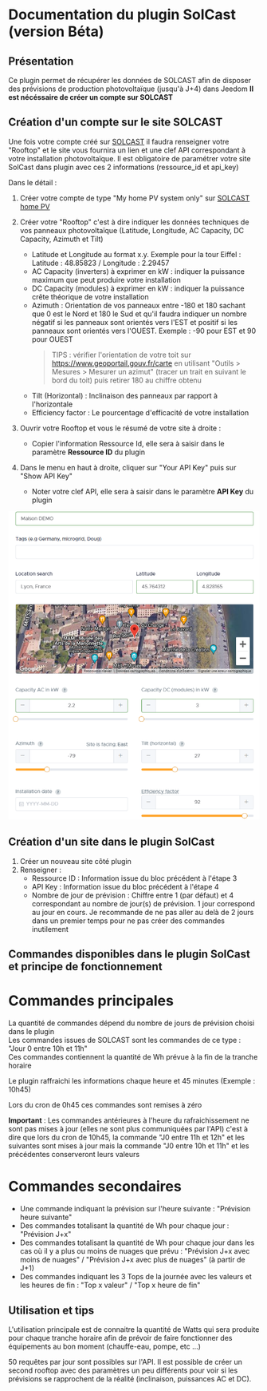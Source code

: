 # Documentation du plugin SolCast (version Béta)

## Présentation
Ce plugin permet de récupérer les données de SOLCAST afin de disposer des prévisions de production photovoltaïque (jusqu'à J+4) dans Jeedom
**Il est nécéssaire de créer un compte sur SOLCAST**

## Création d'un compte sur le site SOLCAST
Une fois votre compte créé sur [SOLCAST](https://solcast.com) il faudra renseigner votre "Rooftop" et le site vous fournira un lien et une clef API correspondant à votre installation photovoltaïque. Il est obligatoire de paramétrer votre site SolCast dans plugin avec ces 2 informations (ressource_id et api_key)

Dans le détail :
1. Créer votre compte de type "My home PV system only" sur [SOLCAST home PV](https://toolkit.solcast.com.au/register/hobbyist)
2. Créer votre "Rooftop" c'est à dire indiquer les données techniques de vos panneaux photovoltaïque (Latitude, Longitude, AC Capacity, DC Capacity, Azimuth et Tilt)
    - Latitude et Longitude au format x.y. Exemple pour la tour Eiffel : Latitude : 48.85823 / Longitude : 2.29457
    - AC Capacity (inverters) à exprimer en kW : indiquer la puissance maximum que peut produire votre installation
    - DC Capacity (modules) à exprimer en kW : indiquer la puissance crête théorique de votre installation
    - Azimuth : Orientation de vos panneaux entre -180 et 180 sachant que 0 est le Nord et 180 le Sud et qu'il faudra indiquer un nombre négatif si les panneaux sont orientés vers l'EST et positif si les panneaux sont orientés vers l'OUEST. Exemple : -90 pour EST et 90 pour OUEST
      > TIPS : vérifier l'orientation de votre toit sur https://www.geoportail.gouv.fr/carte en utilisant "Outils > Mesures > Mesurer un azimut" (tracer un trait en suivant le bord du toit) puis retirer 180 au chiffre obtenu
    - Tilt (Horizontal) : Inclinaison des panneaux par rapport à l'horizontale
    - Efficiency factor : Le pourcentage d'efficacité de votre installation
3. Ouvrir votre Rooftop et vous le résumé de votre site à droite :    
    - Copier l'information Ressource Id, elle sera à saisir dans le paramètre **Ressource ID** du plugin

4. Dans le menu en haut à droite, cliquer sur "Your API Key" puis sur "Show API Key"
    - Noter votre clef API, elle sera à saisir dans le paramètre **API Key** du plugin

![Création](images/rooftop-site_creation.png)

## Création d'un site dans le plugin SolCast
1. Créer un nouveau site côté plugin
2. Renseigner :
    - Ressource ID : Information issue du bloc précédent à l'étape 3
    - API Key : Information issue du bloc précédent à l'étape 4
    - Nombre de jour de prévision : Chiffre entre 1 (par défaut) et 4 correspondant au nombre de jour(s) de prévision. 1 jour correspond au jour en cours. Je recommande de ne pas aller au delà de 2 jours dans un premier temps pour ne pas créer des commandes inutilement

## Commandes disponibles dans le plugin SolCast et principe de fonctionnement
# Commandes principales
La quantité de commandes dépend du nombre de jours de prévision choisi dans le plugin  
Les commandes issues de SOLCAST sont les commandes de ce type : "Jour 0 entre 10h et 11h"  
Ces commandes contiennent la quantité de Wh prévue à la fin de la tranche horaire

Le plugin raffraichi les informations chaque heure et 45 minutes (Exemple : 10h45)

Lors du cron de 0h45 ces commandes sont remises à zéro

**Important** : Les commandes antérieures à l'heure du rafraichissement ne sont pas mises à jour (elles ne sont plus communiquées par l'API) c'est à dire que lors du cron de 10h45, la commande "J0 entre 11h et 12h" et les suivantes sont mises à jour mais la commande "J0 entre 10h et 11h" et les précédentes conserveront leurs valeurs

# Commandes secondaires
- Une commande indiquant la prévision sur l'heure suivante : "Prévision heure suivante"
- Des commandes totalisant la quantité de Wh pour chaque jour : "Prévision J+x"
- Des commandes totalisant la quantité de Wh pour chaque jour dans les cas où il y a plus ou moins de nuages que prévu : "Prévision J+x avec moins de nuages" / "Prévision J+x avec plus de nuages" (à partir de J+1)
- Des commandes indiquant les 3 Tops de la journée avec les valeurs et les heures de fin : "Top x valeur" / "Top x heure de fin"


## Utilisation et tips
L'utilisation principale est de connaitre la quantité de Watts qui sera produite pour chaque tranche horaire afin de prévoir de faire fonctionner des équipements au bon moment (chauffe-eau, pompe, etc ...)

50 requêtes par jour sont possibles sur l'API. Il est possible de créer un second rooftop avec des paramètres un peu différents pour voir si les prévisions se rapprochent de la réalité (inclinaison, puissances AC et DC).
